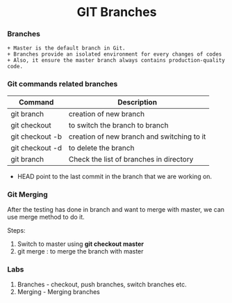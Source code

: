 <h1 align="center"> GIT Branches </h1>

### Branches
	+ Master is the default branch in Git.
	+ Branches provide an isolated environment for every changes of codes
	+ Also, it ensure the master branch always contains production-quality code.

### Git commands related branches

| Command | Description |
|------|-------|
| git branch <branch name> | creation of new branch  |
| git checkout <branch name> | to switch the branch to branch |
| git checkout -b <branch name> | creation of new branch and switching to it |
| git checkout -d <branch name> | to delete the branch |
| git branch | Check the list of branches in directory |

* HEAD point to the last commit in the branch that we are working on.

### Git Merging

After the testing has done in branch and want to merge with master, we can use merge method to do it.

Steps:
1. Switch to master using **git checkout master**
2. git merge <branch name> :  to merge the branch with master


### Labs

1. Branches - checkout, push branches, switch branches etc.
2. Merging - Merging branches
